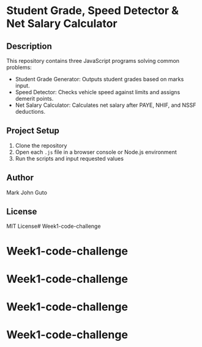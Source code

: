 # Student Grade, Speed Detector & Net Salary Calculator

## Description
This repository contains three JavaScript programs solving common problems:

- Student Grade Generator: Outputs student grades based on marks input.
- Speed Detector: Checks vehicle speed against limits and assigns demerit points.
- Net Salary Calculator: Calculates net salary after PAYE, NHIF, and NSSF deductions.

## Project Setup
1. Clone the repository  
2. Open each `.js` file in a browser console or Node.js environment  
3. Run the scripts and input requested values  

## Author
Mark John Guto

## License
MIT License# Week1-code-challenge
# Week1-code-challenge
# Week1-code-challenge
# Week1-code-challenge
# Week1-code-challenge
